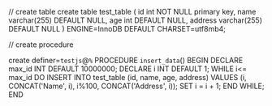 // create table
create table test_table (
    id int NOT NULL primary key,
    name varchar(255) DEFAULT NULL,
    age int DEFAULT NULL,
    address varchar(255) DEFAULT NULL
) ENGINE=InnoDB DEFAULT CHARSET=utf8mb4;

// create procedure

create definer=`testjs`@`%` PROCEDURE `insert_data`()
BEGIN
DECLARE max_id INT DEFAULT 10000000;
DECLARE i INT DEFAULT 1;
WHILE i<= max_id DO
INSERT INTO test_table (id, name, age, address) VALUES (i, CONCAT('Name', i), i%100, CONCAT('Address', i));
SET i = i + 1;
END WHILE;
END